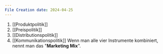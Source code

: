 ```yaml
---
File Creation date: 2024-04-25
---
```

1. [[Produktpolitik]]
2. [[Preispolitik]]
3. [[Distributionspolitik]]
4. [[Kommunikationspolitik]]
Wenn man alle vier Instrumente kombiniert, nennt man das "**Marketing Mix**".